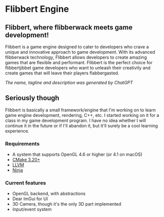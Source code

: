 # Flibbert Engine

## Flibbert, where flibberwack meets game development!

Flibbert is a game engine designed to cater to developers who crave a unique and innovative approach to game development. With its advanced flibberwack technology, Flibbert allows developers to create amazing games that are flexible and performant. Flibbert is the perfect choice for flibbertjibbet game developers who want to unleash their creativity and create games that will leave their players flabbergasted.

_The name, tagline and description was generated by ChatGPT_

## Seriously though

Flibbert is basically a small framework/engine that I'm working on to learn game engine development, rendering, C++, etc. I started working on it for a class in my game development program. I have no idea whether I will continue it in the future or if I'll abandon it, but it'll surely be a cool learning experience.

### Requirements

- A system that supports OpenGL 4.6 or higher (or 4.1 on macOS)
- [CMake 3.20+](https://cmake.org/)
- [LLVM](https://llvm.org/)
- [Ninja](https://ninja-build.org)

### Current features

- OpenGL backend, with abstractions
- Dear ImGui for UI
- 3D Camera, though it's the only 3D part implemented
- Input/event system
